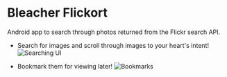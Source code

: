 # Bleacher Flickort
Android app to search through photos returned from the Flickr search API.

* Search for images and scroll through images to your heart's intent!
![Searching UI](https://live.staticflickr.com/65535/49134823526_a50a6f9bb1_z.jpg)

* Bookmark them for viewing later!
![Bookmarks](https://live.staticflickr.com/65535/49135087697_f2e7208bd4_z.jpg)

